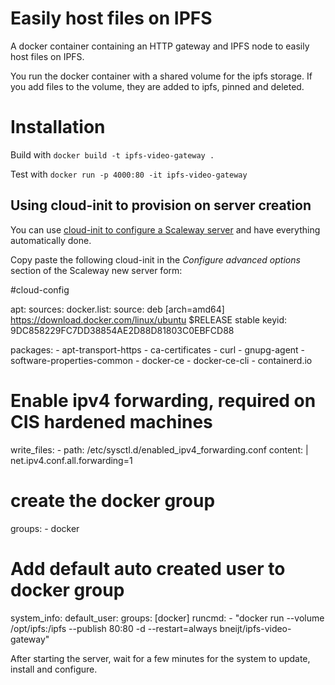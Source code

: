 Easily host files on IPFS
=========================

A docker container containing an HTTP gateway and IPFS node to easily host files on IPFS.

You run the docker container with a shared volume for the ipfs storage. If you add files
to the volume, they are added to ipfs, pinned and deleted.

Installation
============

Build with `docker build -t ipfs-video-gateway .`

Test with `docker run -p 4000:80 -it ipfs-video-gateway`

Using cloud-init to provision on server creation
------------------------------------------------

You can use [cloud-init to configure a Scaleway server](https://www.scaleway.com/docs/how-to-use-cloud-init-to-configure-your-server-at-first-boot/) and have everything automatically done.

Copy paste the following cloud-init in the *Configure advanced options* section of the Scaleway new server form:

  #cloud-config

  apt:
    sources:
      docker.list:
        source: deb [arch=amd64] https://download.docker.com/linux/ubuntu $RELEASE stable
        keyid: 9DC858229FC7DD38854AE2D88D81803C0EBFCD88

  packages:
    - apt-transport-https
    - ca-certificates
    - curl
    - gnupg-agent
    - software-properties-common
    - docker-ce
    - docker-ce-cli
    - containerd.io

  # Enable ipv4 forwarding, required on CIS hardened machines
  write_files:
    - path: /etc/sysctl.d/enabled_ipv4_forwarding.conf
      content: |
        net.ipv4.conf.all.forwarding=1

  # create the docker group
  groups:
    - docker

  # Add default auto created user to docker group
  system_info:
    default_user:
      groups: [docker]
  runcmd:
    - "docker run --volume /opt/ipfs:/ipfs --publish 80:80 -d --restart=always bneijt/ipfs-video-gateway"

After starting the server, wait for a few minutes for the system to update, install and configure.

